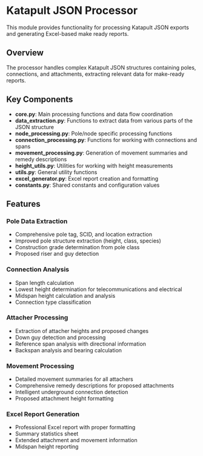 # Katapult JSON Processor

This module provides functionality for processing Katapult JSON exports and generating Excel-based make ready reports.

## Overview

The processor handles complex Katapult JSON structures containing poles, connections, and attachments, extracting relevant data for make-ready reports.

## Key Components

- **core.py**: Main processing functions and data flow coordination
- **data_extraction.py**: Functions to extract data from various parts of the JSON structure
- **node_processing.py**: Pole/node specific processing functions
- **connection_processing.py**: Functions for working with connections and spans
- **movement_processing.py**: Generation of movement summaries and remedy descriptions
- **height_utils.py**: Utilities for working with height measurements
- **utils.py**: General utility functions
- **excel_generator.py**: Excel report creation and formatting
- **constants.py**: Shared constants and configuration values

## Features

### Pole Data Extraction
- Comprehensive pole tag, SCID, and location extraction
- Improved pole structure extraction (height, class, species)
- Construction grade determination from pole class
- Proposed riser and guy detection

### Connection Analysis
- Span length calculation
- Lowest height determination for telecommunications and electrical
- Midspan height calculation and analysis
- Connection type classification

### Attacher Processing
- Extraction of attacher heights and proposed changes
- Down guy detection and processing
- Reference span analysis with directional information
- Backspan analysis and bearing calculation

### Movement Processing
- Detailed movement summaries for all attachers
- Comprehensive remedy descriptions for proposed attachments
- Intelligent underground connection detection
- Proposed attachment height formatting

### Excel Report Generation
- Professional Excel report with proper formatting
- Summary statistics sheet
- Extended attachment and movement information
- Midspan height reporting
